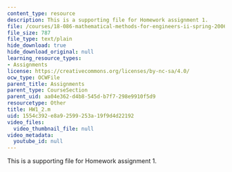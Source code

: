 ```yaml
---
content_type: resource
description: This is a supporting file for Homework assignment 1.
file: /courses/18-086-mathematical-methods-for-engineers-ii-spring-2006/1554c392e8a92599253a19f9d4d22192_HW1_2.m
file_size: 787
file_type: text/plain
hide_download: true
hide_download_original: null
learning_resource_types:
- Assignments
license: https://creativecommons.org/licenses/by-nc-sa/4.0/
ocw_type: OCWFile
parent_title: Assignments
parent_type: CourseSection
parent_uid: aa04e362-d4b8-545d-b7f7-298e9910f5d9
resourcetype: Other
title: HW1_2.m
uid: 1554c392-e8a9-2599-253a-19f9d4d22192
video_files:
  video_thumbnail_file: null
video_metadata:
  youtube_id: null
---
```

This is a supporting file for Homework assignment 1.